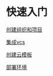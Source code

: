 # 快速入门

[创建组织和项目](create-org-project.md)

[集成vcs](integrated-vcs.md)

[创建云模板](create-template.md)

[部署环境](deploy-env.md)

